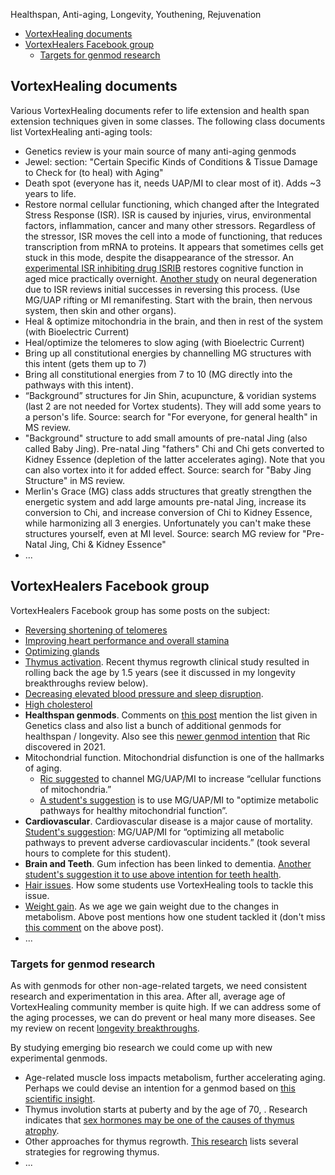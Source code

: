 Healthspan, Anti-aging, Longevity, Youthening, Rejuvenation
<!-- TOC -->

- [VortexHealing documents](#vortexhealing-documents)
- [VortexHealers Facebook group](#vortexhealers-facebook-group)
    - [Targets for genmod research](#targets-for-genmod-research)

<!-- /TOC -->
## VortexHealing documents

Various VortexHealing documents refer to life extension and health span extension techniques given in some classes. The following class documents list VortexHealing anti-aging tools:

- Genetics review is your main source of many anti-aging genmods
- Jewel: section: "Certain Specific Kinds of Conditions & Tissue Damage to Check for (to heal) with Aging"
- Death spot (everyone has it, needs UAP/MI to clear most of it). Adds ~3 years to life.
- Restore normal cellular functioning, which changed after the Integrated Stress Response (ISR). ISR is caused by injuries, virus, environmental factors, inflammation, cancer and many other stressors. Regardless of the stressor, ISR moves the cell into a mode of functioning, that reduces transcription from mRNA to proteins. It appears that sometimes cells get stuck in this mode, despite the disappearance of the stressor. An [experimental ISR inhibiting drug ISRIB](https://www.ucsf.edu/news/2020/12/419201/drug-reverses-age-related-mental-decline-within-days) restores cognitive function in aged mice practically overnight. [Another study](https://pubmed.ncbi.nlm.nih.gov/31913484/) on neural degeneration due to ISR reviews initial successes in reversing this process. 
(Use MG/UAP rifting or MI remanifesting. Start with the brain, then nervous system, then skin and other organs). 
- Heal & optimize mitochondria in the brain, and then in rest of the system (with Bioelectric Current)
- Heal/optimize the telomeres to slow aging (with Bioelectric Current)
- Bring up all constitutional energies by channelling MG structures with this intent (gets them up to 7)
- Bring all constitutional energies from 7 to 10 (MG directly into the pathways with this intent).
- “Background” structures for Jin Shin, acupuncture, & voridian systems (last 2 are not needed for Vortex students). They will add some years to a person's life. Source: search for "For everyone, for general health" in MS review.
- "Background" structure to add small amounts of pre-natal Jing (also called Baby Jing).  Pre-natal Jing "fathers" Chi and Chi gets converted to Kidney Essence (depletion of the latter accelerates aging). Note that you can also vortex into it for added effect. Source: search for "Baby Jing Structure" in MS review.
- Merlin's Grace (MG) class adds structures that greatly strengthen the energetic system and add large amounts pre-natal Jing, increase its conversion to Chi, and increase conversion of Chi to Kidney Essence, while harmonizing all 3 energies. Unfortunately you can't make these structures yourself, even at MI level. Source: search MG review for "Pre-Natal Jing, Chi & Kidney Essence"
- ...

## VortexHealers Facebook group

VortexHealers Facebook group has some posts on the subject:

- [Reversing shortening of telomeres](https://www.facebook.com/groups/vortexhealers/posts/1061656497234298/)
- [Improving heart performance and overall stamina](https://www.facebook.com/groups/vortexhealers/posts/1982412285158710)
- [Optimizing glands](https://www.facebook.com/groups/vortexhealers/posts/964449080288374)
- [Thymus activation](https://www.facebook.com/groups/vortexhealers/posts/3395590063840918/?comment_id=3395669413832983). Recent thymus regrowth clinical study resulted in rolling back the age by 1.5 years (see it discussed in my longevity breakthroughs review below). 
- [Decreasing elevated blood pressure and sleep disruption](https://www.facebook.com/groups/vortexhealers/posts/3013750192024909). 
- [High cholesterol](https://www.facebook.com/groups/vortexhealers/posts/4051276051605646/)
- **Healthspan genmods**. Comments on [this post](https://www.facebook.com/groups/vortexhealers/posts/5159360644130509) mention the list given in Genetics class and also list a bunch of additional genmods for healthspan / longevity. Also see this [newer genmod intention](https://www.facebook.com/groups/vortexhealers/posts/4051276051605646/) that Ric discovered in 2021.
- Mitochondrial function. Mitochondrial disfunction is one of the hallmarks of aging.
    - [Ric suggested](https://www.facebook.com/groups/vortexhealers/posts/1976970349036237/?comment_id=1982038831862722&reply_comment_id=1990152267718045) to channel MG/UAP/MI to increase “cellular functions of mitochondria.”
    - [A student's suggestion](https://www.facebook.com/groups/vortexhealers/posts/1976970349036237?comment_id=1982038831862722&reply_comment_id=2158549697544967) is to use MG/UAP/MI to "optimize metabolic pathways for healthy mitochondrial function”.
- **Cardiovascular**. Cardiovascular disease is a major cause of mortality. [Student's suggestion](https://www.facebook.com/groups/vortexhealers/posts/1976970349036237?comment_id=2157138707686066): MG/UAP/MI for “optimizing all metabolic pathways to prevent adverse cardiovascular incidents.” (took several hours to complete for this student).
- **Brain and Teeth**. Gum infection has been linked to dementia. [Another student's suggestion it to use above intention for teeth health](https://www.facebook.com/groups/vortexhealers/posts/1976970349036237?comment_id=2157138707686066&reply_comment_id=2158136897586247).
- [Hair issues](https://www.facebook.com/groups/vortexhealers/posts/3715113181888603/). How some students use VortexHealing tools to tackle this issue.
- [Weight gain](https://www.facebook.com/groups/vortexhealers/posts/2474420975957836). As we age we gain weight due to the changes in metabolism. Above post mentions how one student tackled it (don't miss [this comment](https://www.facebook.com/groups/vortexhealers/posts/2474420975957836?comment_id=2474484129284854&reply_comment_id=2474618505938083) on the above post).
- ...

### Targets for genmod research

As with genmods for other non-age-related targets, we need consistent research and experimentation in this area. After all, average age of VortexHealing community member is quite high. If we can address some of the aging processes, we can do prevent or heal many more diseases. See my review on recent [longevity breakthroughs](https://github.com/urbien/longevity).

By studying emerging bio research we could come up with new experimental genmods.

- Age-related muscle loss impacts metabolism, further accelerating aging. Perhaps we could devise an intention for a genmod based on [this scientific insight](https://www.facebook.com/groups/vortexhealers/posts/4828086953924548/).
- Thymus involution starts at puberty and by the age of 70, . Research indicates that [sex hormones may be one of the causes of thymus atrophy](https://www.nature.com/articles/srep12895).
- Other approaches for thymus regrowth. [This research](https://www.frontiersin.org/articles/10.3389/fimmu.2021.706244/full) lists several strategies for regrowing thymus.
- ...
